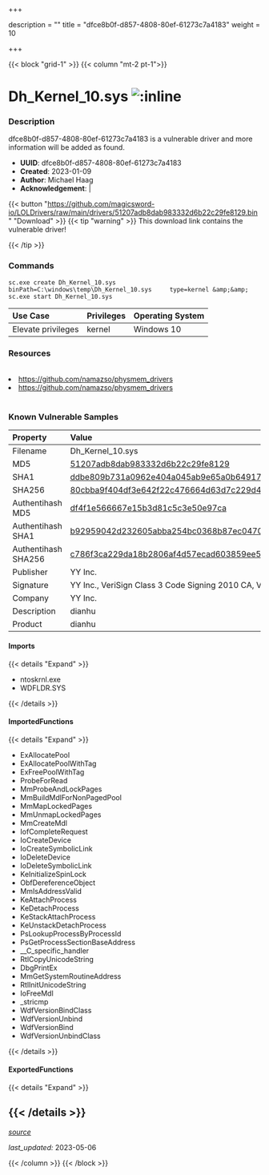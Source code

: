 +++

description = ""
title = "dfce8b0f-d857-4808-80ef-61273c7a4183"
weight = 10

+++


{{< block "grid-1" >}}
{{< column "mt-2 pt-1">}}


# Dh_Kernel_10.sys ![:inline](/images/twitter_verified.png) 


### Description

dfce8b0f-d857-4808-80ef-61273c7a4183 is a vulnerable driver and more information will be added as found.
- **UUID**: dfce8b0f-d857-4808-80ef-61273c7a4183
- **Created**: 2023-01-09
- **Author**: Michael Haag
- **Acknowledgement**:  | [](https://twitter.com/)

{{< button "https://github.com/magicsword-io/LOLDrivers/raw/main/drivers/51207adb8dab983332d6b22c29fe8129.bin" "Download" >}}
{{< tip "warning" >}}
This download link contains the vulnerable driver!

{{< /tip >}}

### Commands

```
sc.exe create Dh_Kernel_10.sys binPath=C:\windows\temp\Dh_Kernel_10.sys     type=kernel &amp;&amp; sc.exe start Dh_Kernel_10.sys
```

| Use Case | Privileges | Operating System | 
|:---- | ---- | ---- |
| Elevate privileges | kernel | Windows 10 |

### Resources
<br>
<li><a href=" https://github.com/namazso/physmem_drivers"> https://github.com/namazso/physmem_drivers</a></li>
<li><a href="https://github.com/namazso/physmem_drivers">https://github.com/namazso/physmem_drivers</a></li>
<br>

### Known Vulnerable Samples

| Property           | Value |
|:-------------------|:------|
| Filename           | Dh_Kernel_10.sys |
| MD5                | [51207adb8dab983332d6b22c29fe8129](https://www.virustotal.com/gui/file/51207adb8dab983332d6b22c29fe8129) |
| SHA1               | [ddbe809b731a0962e404a045ab9e65a0b64917ad](https://www.virustotal.com/gui/file/ddbe809b731a0962e404a045ab9e65a0b64917ad) |
| SHA256             | [80cbba9f404df3e642f22c476664d63d7c229d45d34f5cd0e19c65eb41becec3](https://www.virustotal.com/gui/file/80cbba9f404df3e642f22c476664d63d7c229d45d34f5cd0e19c65eb41becec3) |
| Authentihash MD5   | [df4f1e566667e15b3d81c5c3e50e97ca](https://www.virustotal.com/gui/search/authentihash%253Adf4f1e566667e15b3d81c5c3e50e97ca) |
| Authentihash SHA1  | [b92959042d232605abba254bc0368b87ec047079](https://www.virustotal.com/gui/search/authentihash%253Ab92959042d232605abba254bc0368b87ec047079) |
| Authentihash SHA256| [c786f3ca229da18b2806af4d57ecad603859ee548549b19f71a623f477fc740e](https://www.virustotal.com/gui/search/authentihash%253Ac786f3ca229da18b2806af4d57ecad603859ee548549b19f71a623f477fc740e) |
| Publisher         | YY Inc. |
| Signature         | YY Inc., VeriSign Class 3 Code Signing 2010 CA, VeriSign   |
| Company           | YY Inc. |
| Description       | dianhu |
| Product           | dianhu |


#### Imports
{{< details "Expand" >}}
* ntoskrnl.exe
* WDFLDR.SYS

{{< /details >}}
#### ImportedFunctions
{{< details "Expand" >}}
* ExAllocatePool
* ExAllocatePoolWithTag
* ExFreePoolWithTag
* ProbeForRead
* MmProbeAndLockPages
* MmBuildMdlForNonPagedPool
* MmMapLockedPages
* MmUnmapLockedPages
* MmCreateMdl
* IofCompleteRequest
* IoCreateDevice
* IoCreateSymbolicLink
* IoDeleteDevice
* IoDeleteSymbolicLink
* KeInitializeSpinLock
* ObfDereferenceObject
* MmIsAddressValid
* KeAttachProcess
* KeDetachProcess
* KeStackAttachProcess
* KeUnstackDetachProcess
* PsLookupProcessByProcessId
* PsGetProcessSectionBaseAddress
* __C_specific_handler
* RtlCopyUnicodeString
* DbgPrintEx
* MmGetSystemRoutineAddress
* RtlInitUnicodeString
* IoFreeMdl
* _stricmp
* WdfVersionBindClass
* WdfVersionUnbind
* WdfVersionBind
* WdfVersionUnbindClass

{{< /details >}}
#### ExportedFunctions
{{< details "Expand" >}}

{{< /details >}}
-----



[*source*](https://github.com/magicsword-io/LOLDrivers/tree/main/yaml/dfce8b0f-d857-4808-80ef-61273c7a4183.yaml)

*last_updated:* 2023-05-06








{{< /column >}}
{{< /block >}}
